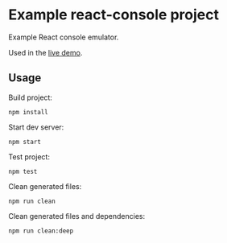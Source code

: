 # Example react-console project

Example React console emulator.

Used in the [live demo](https://autochthe.github.io/react-console/).


## Usage

Build project:

    npm install

Start dev server:

    npm start

Test project:

    npm test

Clean generated files:

    npm run clean

Clean generated files and dependencies:

    npm run clean:deep
